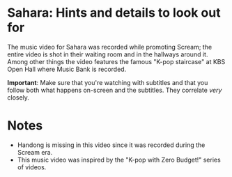# Sahara: Hints and details to look out for

The music video for Sahara was recorded while promoting Scream;
the entire video is shot in their waiting room and in the hallways around it.
Among other things the video features the famous "K-pop staircase" at KBS Open Hall
where Music Bank is recorded.

**Important**: Make sure that you're watching with subtitles and that you follow both what
happens on-screen and the subtitles. They correlate *very* closely.

# Notes

* Handong is missing in this video since it was recorded during the Scream era.
* This music video was inspired by the "K-pop with Zero Budget!" series of videos.
